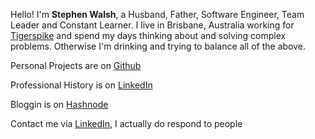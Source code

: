 ---
---

Hello! I'm **Stephen Walsh**, a Husband, Father, Software Engineer, Team Leader and Constant Learner.  I live in Brisbane, Australia working for [Tigerspike] and spend my days thinking about and solving complex problems.  Otherwise I'm drinking and trying to balance all of the above.

Personal Projects are on [Github]

Professional History is on [LinkedIn]

Bloggin is on [Hashnode]

Contact me via [LinkedIn], I actually do respond to people

[Github]: https://github.com/stphnwlsh
[Hashnode]: https://stphnwlsh.hashnode.dev
[LinkedIn]: https://www.linkedin.com/in/stphnwlsh
[Tigerspike]: https://tigerspike.com